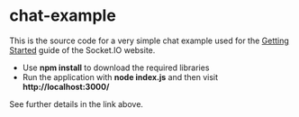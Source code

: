 # chat-example

This is the source code for a very simple chat example used for 
the [Getting Started](http://socket.io/get-started/chat/) guide 
of the Socket.IO website.

* Use **npm install** to download the required libraries
* Run the application with **node index.js** and then visit **http://localhost:3000/**

See further details in the link above.

